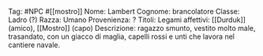Tag: #NPC #[[mostro]]
Nome: Lambert
Cognome: brancolatore
Classe: Ladro (?)
Razza: Umano
Provenienza: ?
Titoli: 
Legami affettivi: [[Durduk]] (amico), [[Mostro]] (capo)
Descrizione: ragazzo smunto, vestito molto male, trasandato, con un giacco di maglia, capelli rossi e unti che lavora nel cantiere navale.
